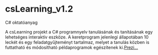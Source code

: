 # csLearning_v1.2
C# oktatóanyag

A csLearning projekt a C# programnyelv tanulásának és tanításának egy lehetséges interaktív eszköze. A keretprogram jelenlegi állapotában 10 leckét és egy feladatgyűjteményt tartalmaz, melyet a tanulás közben is futtatható és módosítható példaprogramok egészítenek ki.[Prezi...](https://prezi.com/uuwkkzuyxepz/cslearning-cs-oktatoanyag/?present=1)
